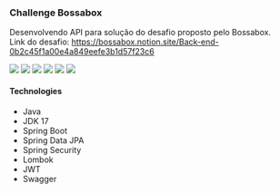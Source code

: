### Challenge Bossabox

Desenvolvendo API para solução do desafio proposto pelo Bossabox.</br>
Link do desafio: https://bossabox.notion.site/Back-end-0b2c45f1a00e4a849eefe3b1d57f23c6

![](https://img.shields.io/badge/Java-ED8B00?style=for-the-badge&logo=openjdk&logoColor=white) ![](https://img.shields.io/badge/Spring-6DB33F?style=for-the-badge&logo=spring&logoColor=white) ![](https://img.shields.io/badge/PostgreSQL-316192?style=for-the-badge&logo=postgresql&logoColor=white) ![](https://img.shields.io/badge/json%20web%20tokens-323330?style=for-the-badge&logo=json-web-tokens&logoColor=pink) ![](https://img.shields.io/badge/Spring_Security-6DB33F?style=for-the-badge&logo=Spring-Security&logoColor=white) ![](https://img.shields.io/badge/JUnit5-25A162.svg?style=for-the-badge&logo=JUnit5&logoColor=white)
#### Technologies


   + Java
   + JDK 17
   +  Spring Boot
   +  Spring Data JPA
   + Spring Security
   + Lombok
   + JWT
   + Swagger
